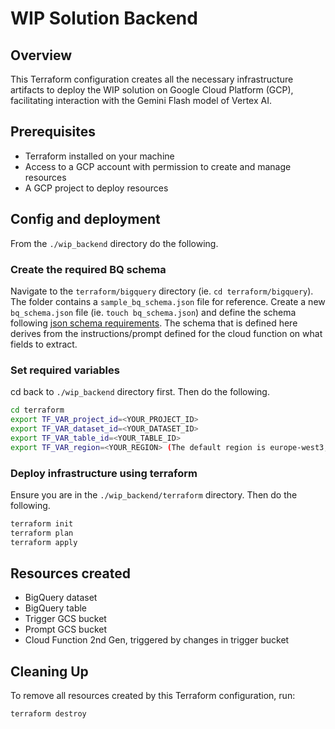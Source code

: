 # WIP Solution Backend

## Overview

This Terraform configuration creates all the necessary infrastructure artifacts to deploy the WIP solution on Google Cloud Platform (GCP), facilitating interaction with the Gemini Flash model of Vertex AI.

## Prerequisites

- Terraform installed on your machine
- Access to a GCP account with permission to create and manage resources
- A GCP project to deploy resources

## Config and deployment

From the `./wip_backend` directory do the following.

### Create the required BQ schema

Navigate to the `terraform/bigquery` directory (ie. `cd terraform/bigquery`). The folder contains a `sample_bq_schema.json` file for reference. Create a new `bq_schema.json` file (ie. `touch bq_schema.json`) and define the schema following [json schema requirements](https://cloud.google.com/bigquery/docs/schemas#creating_a_JSON_schema_file). The schema that is defined here derives from the instructions/prompt defined for the cloud function on what fields to extract.

### Set required variables

cd back to `./wip_backend` directory first. Then do the following.

```bash
cd terraform
export TF_VAR_project_id=<YOUR_PROJECT_ID>
export TF_VAR_dataset_id=<YOUR_DATASET_ID>
export TF_VAR_table_id=<YOUR_TABLE_ID>
export TF_VAR_region=<YOUR_REGION> (The default region is europe-west3, only set this if you want to deploy to a different region)
```

### Deploy infrastructure using terraform

Ensure you are in the `./wip_backend/terraform` directory. Then do the following.

```bash
terraform init
terraform plan
terraform apply
```

## Resources created

- BigQuery dataset
- BigQuery table
- Trigger GCS bucket
- Prompt GCS bucket
- Cloud Function 2nd Gen, triggered by changes in trigger bucket

## Cleaning Up

To remove all resources created by this Terraform configuration, run:

```bash
terraform destroy
```
